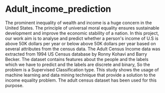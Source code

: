 # Adult_income_prediction


The prominent inequality of wealth and income is  a huge concern in the United States. The principle of universal moral equality ensures sustainable development and improve the economic stability of a nation.
In this project, our work aim is to analyse and predict whether a person's income of U.S is above 50K dollars per year or below above 50K dollars per year based on several attributes from the census data. The Adult Census Income data was extracted from 1994 US Census database  by Ronny Kohavi and Barry Becker. The dataset contains  features about the people and the labels which we have to predict and the labels are discrete and binary, So the problem is a Supervised Classification type.
This study  shows the usage of machine learning and data mining technique that provide a solution to the income equality problem. The adult census dataset has been used for this purpose.


